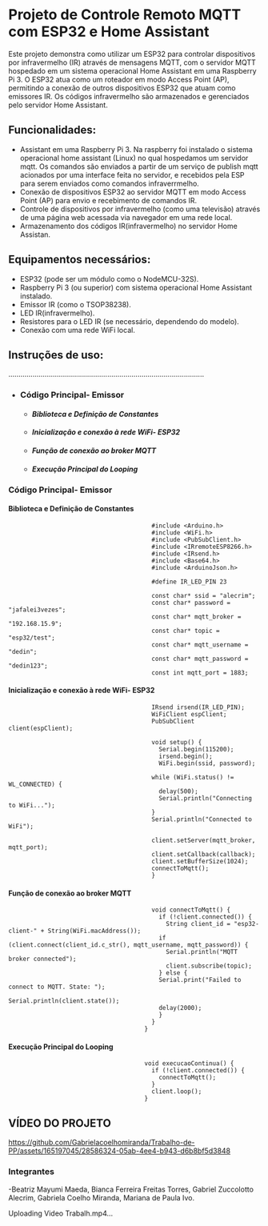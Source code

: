 
# Projeto de Controle Remoto MQTT com ESP32 e Home Assistant

Este projeto demonstra como utilizar um ESP32 para controlar dispositivos por infravermelho (IR) através de mensagens MQTT, com o servidor MQTT hospedado em um sistema operacional Home Assistant em uma Raspberry Pi 3. O ESP32 atua como um roteador em modo Access Point (AP), permitindo a conexão de outros dispositivos ESP32 que atuam como emissores IR. Os códigos infravermelho são armazenados e gerenciados pelo servidor Home Assistant.

## Funcionalidades:

 - Assistant em uma Raspberry Pi 3. Na raspberry foi instalado o sistema operacional home assistant (Linux) no qual hospedamos um servidor mqtt. Os comandos são enviados a partir de um serviço de publish mqtt acionados por uma interface feita no servidor, e recebidos pela ESP para serem enviados como comandos infraverrmelho. 
- Conexão de dispositivos ESP32 ao servidor MQTT em modo Access Point (AP) para envio e recebimento de comandos IR.
- Controle de dispositivos por infravermelho (como uma televisão) através de uma página web acessada via navegador em uma rede local.
- Armazenamento dos códigos IR(infravermelho) no servidor Home Assistan.

## Equipamentos necessários:

- ESP32 (pode ser um módulo como o NodeMCU-32S).
- Raspberry Pi 3 (ou superior) com sistema operacional Home Assistant instalado.
- Emissor IR (como o TSOP38238).
- LED IR(infravermelho).
- Resistores para o LED IR (se necessário, dependendo do modelo).
- Conexão com uma rede WiFi local. 

## Instruções de uso:
.................................................................................................

* ###  Código Principal- Emissor

  * #### *Biblioteca e Definição de Constantes*
  * #### *Inicialização e conexão à rede WiFi- ESP32*
  * #### *Função de conexão ao broker MQTT*
  * #### *Execução Principal do Looping*


###  Código Principal- Emissor
#### Biblioteca e Definição de Constantes

                                            #include <Arduino.h>
                                            #include <WiFi.h>
                                            #include <PubSubClient.h>
                                            #include <IRremoteESP8266.h>
                                            #include <IRsend.h>
                                            #include <Base64.h>
                                            #include <ArduinoJson.h>

                                            #define IR_LED_PIN 23

                                            const char* ssid = "alecrim";
                                            const char* password = "jafalei3vezes";
                                            const char* mqtt_broker = "192.168.15.9";
                                            const char* topic = "esp32/test";
                                            const char* mqtt_username = "dedin";
                                            const char* mqtt_password = "dedin123";
                                            const int mqtt_port = 1883;


#### Inicialização e conexão à rede WiFi- ESP32

                                            IRsend irsend(IR_LED_PIN);
                                            WiFiClient espClient;
                                            PubSubClient client(espClient);

                                            void setup() {
                                              Serial.begin(115200);
                                              irsend.begin();
                                              WiFi.begin(ssid, password);
  
                                            while (WiFi.status() != WL_CONNECTED) {
                                              delay(500);
                                              Serial.println("Connecting to WiFi...");
                                            }
                                            Serial.println("Connected to WiFi");

                                            client.setServer(mqtt_broker, mqtt_port);
                                            client.setCallback(callback);
                                            client.setBufferSize(1024);
                                            connectToMqtt();
                                            }


####  Função de conexão ao broker MQTT


                                            void connectToMqtt() {
                                              if (!client.connected()) {
                                                String client_id = "esp32-client-" + String(WiFi.macAddress());
                                              if (client.connect(client_id.c_str(), mqtt_username, mqtt_password)) {
                                                Serial.println("MQTT broker connected");
                                                client.subscribe(topic);
                                              } else {
                                              Serial.print("Failed to connect to MQTT. State: ");
                                              Serial.println(client.state());
                                              delay(2000);
                                              }
                                            }
                                          }


  
#### Execução Principal do Looping


                                          void execucaoContinua() {
                                            if (!client.connected()) {
                                              connectToMqtt();
                                            }
                                            client.loop();
                                          }






## VÍDEO DO PROJETO

https://github.com/Gabrielacoelhomiranda/Trabalho-de-PP/assets/165197045/28586324-05ab-4ee4-b943-d6b8bf5d3848

### Integrantes
-Beatriz Mayumi Maeda, Bianca Ferreira Freitas Torres, Gabriel Zuccolotto Alecrim, Gabriela Coelho Miranda, Mariana de Paula Ivo.






Uploading Video Trabalh.mp4…

